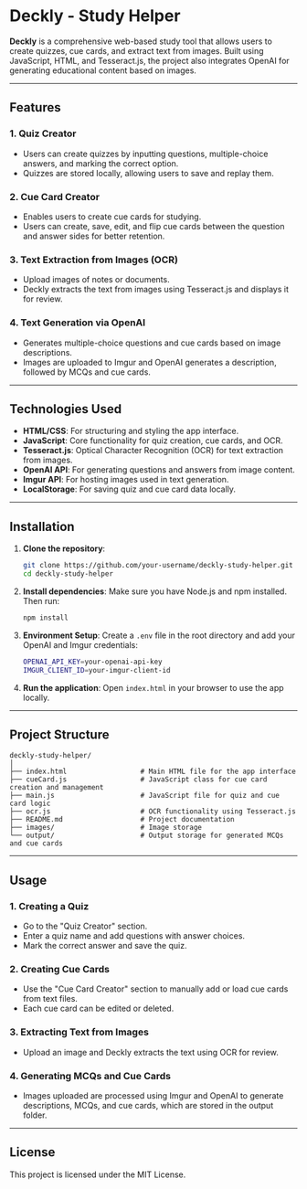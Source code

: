 
# Deckly - Study Helper

**Deckly** is a comprehensive web-based study tool that allows users to create quizzes, cue cards, and extract text from images. Built using JavaScript, HTML, and Tesseract.js, the project also integrates OpenAI for generating educational content based on images.

---

## Features

### 1. Quiz Creator
- Users can create quizzes by inputting questions, multiple-choice answers, and marking the correct option.
- Quizzes are stored locally, allowing users to save and replay them.

### 2. Cue Card Creator
- Enables users to create cue cards for studying.
- Users can create, save, edit, and flip cue cards between the question and answer sides for better retention.

### 3. Text Extraction from Images (OCR)
- Upload images of notes or documents.
- Deckly extracts the text from images using Tesseract.js and displays it for review.

### 4. Text Generation via OpenAI
- Generates multiple-choice questions and cue cards based on image descriptions.
- Images are uploaded to Imgur and OpenAI generates a description, followed by MCQs and cue cards.

---

## Technologies Used
- **HTML/CSS**: For structuring and styling the app interface.
- **JavaScript**: Core functionality for quiz creation, cue cards, and OCR.
- **Tesseract.js**: Optical Character Recognition (OCR) for text extraction from images.
- **OpenAI API**: For generating questions and answers from image content.
- **Imgur API**: For hosting images used in text generation.
- **LocalStorage**: For saving quiz and cue card data locally.

---

## Installation

1. **Clone the repository**:
    ```bash
    git clone https://github.com/your-username/deckly-study-helper.git
    cd deckly-study-helper
    ```

2. **Install dependencies**:
   Make sure you have Node.js and npm installed. Then run:
    ```bash
    npm install
    ```

3. **Environment Setup**:
   Create a `.env` file in the root directory and add your OpenAI and Imgur credentials:
    ```bash
    OPENAI_API_KEY=your-openai-api-key
    IMGUR_CLIENT_ID=your-imgur-client-id
    ```

4. **Run the application**:
   Open `index.html` in your browser to use the app locally.

---

## Project Structure
```
deckly-study-helper/
│
├── index.html                  # Main HTML file for the app interface
├── cueCard.js                  # JavaScript class for cue card creation and management
├── main.js                     # JavaScript file for quiz and cue card logic
├── ocr.js                      # OCR functionality using Tesseract.js
├── README.md                   # Project documentation
├── images/                     # Image storage
└── output/                     # Output storage for generated MCQs and cue cards
```

---

## Usage

### 1. Creating a Quiz
- Go to the "Quiz Creator" section.
- Enter a quiz name and add questions with answer choices.
- Mark the correct answer and save the quiz.

### 2. Creating Cue Cards
- Use the "Cue Card Creator" section to manually add or load cue cards from text files.
- Each cue card can be edited or deleted.

### 3. Extracting Text from Images
- Upload an image and Deckly extracts the text using OCR for review.

### 4. Generating MCQs and Cue Cards
- Images uploaded are processed using Imgur and OpenAI to generate descriptions, MCQs, and cue cards, which are stored in the output folder.

---

## License

This project is licensed under the MIT License.

